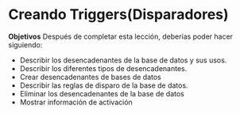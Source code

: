 # Creando Triggers(Disparadores)
**Objetivos**
Después de completar esta lección, deberías poder hacer
siguiendo:
- Describir los desencadenantes de la base de datos y sus usos.
- Describir los diferentes tipos de desencadenantes.
- Crear desencadenantes de bases de datos
- Describir las reglas de disparo de la base de datos.
- Eliminar los desencadenantes de la base de datos
- Mostrar información de activación
